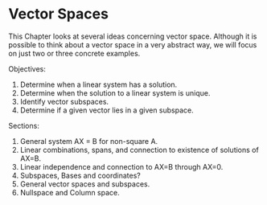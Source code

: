 Vector Spaces
=======================

This Chapter looks at several ideas concerning vector space.  Although it is possible to think about a vector space in a very abstract way, we will focus on just two or three concrete examples.


Objectives:

1. Determine when a linear system has a solution.
2. Determine when the solution to a linear system is unique.
3. Identify vector subspaces.
4. Determine if a given vector lies in a given subspace.

Sections:

1. General system AX = B for non-square A. 
2. Linear combinations, spans, and connection to existence of solutions of AX=B.
3. Linear independence and connection to AX=B through AX=0.
4. Subspaces, Bases and coordinates?
5. General vector spaces and subspaces.
6. Nullspace and Column space.

